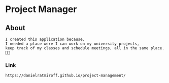 # Project Manager

## About

```
I created this application because,
I needed a place were I can work on my university projects,
keep track of my classes and schedule meetings, all in the same place. 🧑‍🏫
```

### Link

```
https://danielratmiroff.github.io/project-management/
```
